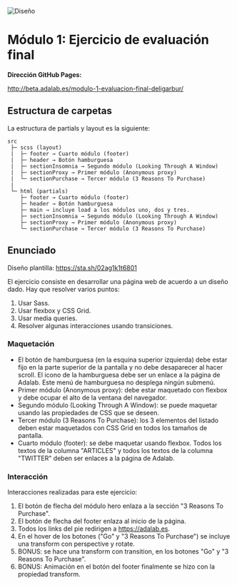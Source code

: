 ![Diseño](https://sta.sh/02ag1k1t6801)

# Módulo 1: Ejercicio de evaluación final

**Dirección GitHub Pages:**

http://beta.adalab.es/modulo-1-evaluacion-final-deligarbur/

## Estructura de carpetas

La estructura de partials y layout es la siguiente:

```
src
 ├─ scss (layout)
 |  ├─ footer → Cuarto módulo (footer)
 |  ├─ header → Botón hamburguesa
 |  ├─ sectionInsomnia → Segundo módulo (Looking Through A Window)
 |  ├─ sectionProxy → Primer módulo (Anonymous proxy)
 |  └─ sectionPurchase → Tercer módulo (3 Reasons To Purchase)
 |
 └─ html (partials)
    ├─ footer → Cuarto módulo (footer)
    ├─ header → Botón hamburguesa
    ├─ main → incluye load a los módulos uno, dos y tres.
    ├─ sectionInsomnia → Segundo módulo (Looking Through A Window)
    ├─ sectionProxy → Primer módulo (Anonymous proxy)
    └─ sectionPurchase → Tercer módulo (3 Reasons To Purchase)

```


## Enunciado

Diseño plantilla: https://sta.sh/02ag1k1t6801

El ejercicio consiste en desarrollar una página web de acuerdo a un diseño dado. Hay que resolver varios puntos:

1. Usar Sass.
1. Usar flexbox y CSS Grid.
1. Usar media queries.
1. Resolver algunas interacciones usando transiciones.


### Maquetación

- El botón de hamburguesa (en la esquina superior izquierda) debe estar fijo en la parte superior de la pantalla y no debe desaparecer al hacer scroll. El icono de la hamburguesa debe ser un enlace a la
página de Adalab. Este menú de hamburguesa no desplega ningún submenú.
- Primer módulo (Anonymous proxy): debe estar maquetado con flexbox y debe ocupar el alto de la ventana del navegador.
- Segundo módulo (Looking Through A Window): se puede maquetar usando las propiedades de CSS que se deseen.
- Tercer módulo (3 Reasons To Purchase): los 3 elementos del listado deben estar maquetados con CSS Grid en todos los tamaños de pantalla.
- Cuarto módulo (footer): se debe maquetar usando flexbox. Todos los textos de la columna "ARTICLES" y todos los textos de la columna "TWITTER" deben ser enlaces a la página de Adalab.


### Interacción

Interacciones realizadas para este ejercicio:

1. El botón de flecha del módulo hero enlaza a la sección "3 Reasons To Purchase".
1. El botón de flecha del footer enlaza al inicio de la página.
1. Todos los links del pie redirigen a https://adalab.es.
1. En el hover de los botones ("Go" y "3 Reasons To Purchase") se incluye una transform con perspective y rotate. 
1. BONUS: se hace una transform con transition, en los botones "Go" y "3 Reasons To Purchase".
1. BONUS: Animación en el botón del footer finalmente se hizo con la propiedad transform.



